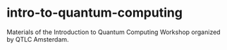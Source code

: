 # intro-to-quantum-computing
Materials of the Introduction to Quantum Computing Workshop organized by QTLC Amsterdam.

